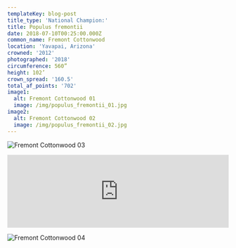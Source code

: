 ```yaml
---
templateKey: blog-post
title_type: 'National Champion:'
title: Populus fremontii
date: 2018-07-10T00:25:00.000Z
common_name: Fremont Cottonwood
location: 'Yavapai, Arizona'
crowned: '2012'
photographed: '2018'
circumference: 560”
height: 102’
crown_spread: '160.5'
total_af_points: '702'
image1:
  alt: Fremont Cottonwood 01
  image: /img/populus_fremontii_01.jpg
image2:
  alt: Fremont Cottonwood 02
  image: /img/populus_fremontii_02.jpg
---
```

![Fremont Cottonwood 03](/img/populus_fremontii_03.jpg "Fremont Cottonwood 03")

<iframe width="100%" height="166" scrolling="no" frameborder="no" allow="autoplay" src="https://w.soundcloud.com/player/?url=https%3A//api.soundcloud.com/tracks/611950827&color=%23ff5500&auto_play=false&hide_related=false&show_comments=true&show_user=true&show_reposts=false&show_teaser=true"></iframe>

![Fremont Cottonwood 04](/img/populus_fremontii_04.jpg "Fremont Cottonwood 04")
